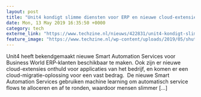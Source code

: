 ```yaml
---
layout: post
title: "Unit4 kondigt slimme diensten voor ERP en nieuwe cloud-extensies aan"
date: Mon, 13 May 2019 16:35:50 +0000
category: tech
externe_link: "https://www.techzine.nl/nieuws/422831/unit4-kondigt-slimme-diensten-voor-erp-en-nieuwe-cloud-extensies-aan.html"
feature_image: "https://www.techzine.nl/wp-content/uploads/2019/05/shutterstock_1124360744.jpg"
---
```


Unit4 heeft bekendgemaakt nieuwe Smart Automation Services voor Business World ERP-klanten beschikbaar te maken. Ook zijn er nieuwe cloud-extensies onthuld voor applicaties van het bedrijf, en komen er een cloud-migratie-oplossing voor een vast bedrag.  De nieuwe Smart Automation Services gebruiken machine learning om automatisch service flows te alloceren en af te ronden, waardoor mensen slimmer [&#8230;]

